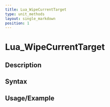 ```yaml
---
title: Lua_WipeCurrentTarget
type: unit_methods
layout: single_markdown
position: 1
---
```


# Lua_WipeCurrentTarget

## Description

## Syntax

## Usage/Example


